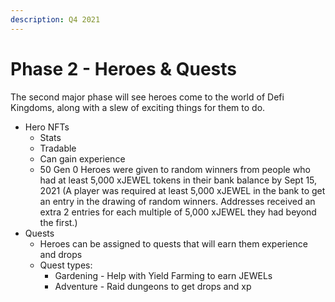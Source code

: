 ```yaml
---
description: Q4 2021
---
```


# Phase 2 - Heroes & Quests

The second major phase will see heroes come to the world of Defi Kingdoms, along with a slew of exciting things for them to do.

* Hero NFTs
  * Stats
  * Tradable
  * Can gain experience
  * 50 Gen 0 Heroes were given to random winners from people who had at least 5,000 xJEWEL tokens in their bank balance by Sept 15, 2021 (A player was required at least 5,000 xJEWEL in the bank to get an entry in the drawing of random winners. Addresses received an extra 2 entries for each multiple of 5,000 xJEWEL they had beyond the first.)
* Quests
  * Heroes can be assigned to quests that will earn them experience and drops
  * Quest types:
    * Gardening - Help with Yield Farming to earn JEWELs
    * Adventure - Raid dungeons to get drops and xp
